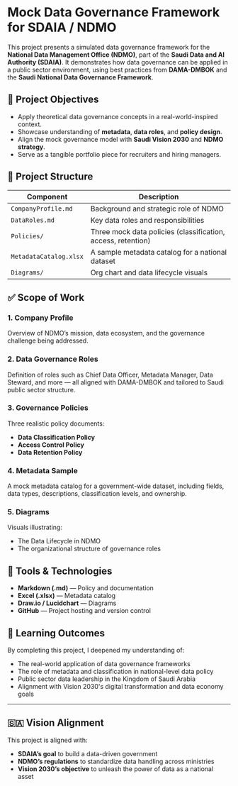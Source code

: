# Mock Data Governance Framework for SDAIA / NDMO

This project presents a simulated data governance framework for the **National Data Management Office (NDMO)**, part of the **Saudi Data and AI Authority (SDAIA)**. It demonstrates how data governance can be applied in a public sector environment, using best practices from **DAMA-DMBOK** and the **Saudi National Data Governance Framework**.

## 📌 Project Objectives

- Apply theoretical data governance concepts in a real-world-inspired context.
- Showcase understanding of **metadata**, **data roles**, and **policy design**.
- Align the mock governance model with **Saudi Vision 2030** and **NDMO strategy**.
- Serve as a tangible portfolio piece for recruiters and hiring managers.

## 📁 Project Structure

| Component              | Description                                                  |
| ---------------------- | ------------------------------------------------------------ |
| `CompanyProfile.md`    | Background and strategic role of NDMO                        |
| `DataRoles.md`         | Key data roles and responsibilities                          |
| `Policies/`            | Three mock data policies (classification, access, retention) |
| `MetadataCatalog.xlsx` | A sample metadata catalog for a national dataset             |
| `Diagrams/`            | Org chart and data lifecycle visuals                         |

## ✅ Scope of Work

### 1. Company Profile

Overview of NDMO’s mission, data ecosystem, and the governance challenge being addressed.

### 2. Data Governance Roles

Definition of roles such as Chief Data Officer, Metadata Manager, Data Steward, and more — all aligned with DAMA-DMBOK and tailored to Saudi public sector structure.

### 3. Governance Policies

Three realistic policy documents:

- **Data Classification Policy**
- **Access Control Policy**
- **Data Retention Policy**

### 4. Metadata Sample

A mock metadata catalog for a government-wide dataset, including fields, data types, descriptions, classification levels, and ownership.

### 5. Diagrams

Visuals illustrating:

- The Data Lifecycle in NDMO
- The organizational structure of governance roles

## 🧰 Tools & Technologies

- **Markdown (.md)** — Policy and documentation
- **Excel (.xlsx)** — Metadata catalog
- **Draw.io / Lucidchart** — Diagrams
- **GitHub** — Project hosting and version control

## 🎯 Learning Outcomes

By completing this project, I deepened my understanding of:

- The real-world application of data governance frameworks
- The role of metadata and classification in national-level data policy
- Public sector data leadership in the Kingdom of Saudi Arabia
- Alignment with Vision 2030's digital transformation and data economy goals

---

## 🇸🇦 Vision Alignment

This project is aligned with:

- **SDAIA’s goal** to build a data-driven government
- **NDMO’s regulations** to standardize data handling across ministries
- **Vision 2030’s objective** to unleash the power of data as a national asset
